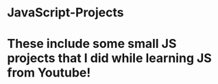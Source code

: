 # JavaScript-Projects
# These include some small JS projects that I did while learning JS from Youtube!

